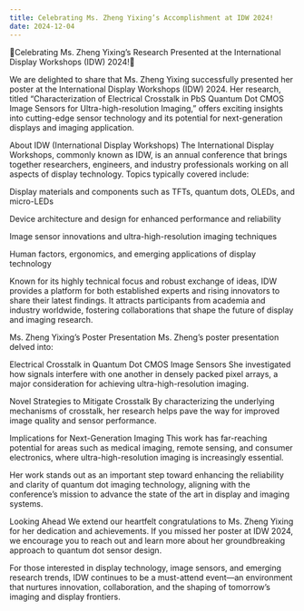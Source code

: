 ```yaml
---
title: Celebrating Ms. Zheng Yixing’s Accomplishment at IDW 2024!
date: 2024-12-04
---
```

🎉Celebrating Ms. Zheng Yixing’s Research Presented at the International Display Workshops (IDW) 2024!🎉


<!--more-->

We are delighted to share that Ms. Zheng Yixing successfully presented her poster at the International Display Workshops (IDW) 2024. Her research, titled “Characterization of Electrical Crosstalk in PbS Quantum Dot CMOS Image Sensors for Ultra-high-resolution Imaging,” offers exciting insights into cutting-edge sensor technology and its potential for next-generation displays and imaging application.

About IDW (International Display Workshops)
The International Display Workshops, commonly known as IDW, is an annual conference that brings together researchers, engineers, and industry professionals working on all aspects of display technology. Topics typically covered include:

Display materials and components such as TFTs, quantum dots, OLEDs, and micro-LEDs

Device architecture and design for enhanced performance and reliability

Image sensor innovations and ultra-high-resolution imaging techniques

Human factors, ergonomics, and emerging applications of display technology

Known for its highly technical focus and robust exchange of ideas, IDW provides a platform for both established experts and rising innovators to share their latest findings. It attracts participants from academia and industry worldwide, fostering collaborations that shape the future of display and imaging research.

Ms. Zheng Yixing’s Poster Presentation
Ms. Zheng’s poster presentation delved into:

Electrical Crosstalk in Quantum Dot CMOS Image Sensors
She investigated how signals interfere with one another in densely packed pixel arrays, a major consideration for achieving ultra-high-resolution imaging.

Novel Strategies to Mitigate Crosstalk
By characterizing the underlying mechanisms of crosstalk, her research helps pave the way for improved image quality and sensor performance.

Implications for Next-Generation Imaging
This work has far-reaching potential for areas such as medical imaging, remote sensing, and consumer electronics, where ultra-high-resolution imaging is increasingly essential.

Her work stands out as an important step toward enhancing the reliability and clarity of quantum dot imaging technology, aligning with the conference’s mission to advance the state of the art in display and imaging systems.

Looking Ahead
We extend our heartfelt congratulations to Ms. Zheng Yixing for her dedication and achievements. If you missed her poster at IDW 2024, we encourage you to reach out and learn more about her groundbreaking approach to quantum dot sensor design.

For those interested in display technology, image sensors, and emerging research trends, IDW continues to be a must-attend event—an environment that nurtures innovation, collaboration, and the shaping of tomorrow’s imaging and display frontiers.